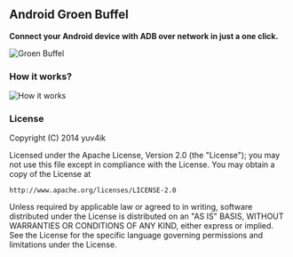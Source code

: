 ## Android Groen Buffel ##

**Connect your Android device with ADB over network in just a one click.**

![Groen Buffel](https://raw.github.com/yuv4ik/android-groen-buffel/master/artwork.png)

### How it works? ###

![How it works](https://raw2.github.com/yuv4ik/android-groen-buffel/master/how%20it%20works.png)



### License ###

Copyright (C) 2014 yuv4ik

Licensed under the Apache License, Version 2.0 (the "License");
you may not use this file except in compliance with the License.
You may obtain a copy of the License at

    http://www.apache.org/licenses/LICENSE-2.0

Unless required by applicable law or agreed to in writing, software
distributed under the License is distributed on an "AS IS" BASIS,
WITHOUT WARRANTIES OR CONDITIONS OF ANY KIND, either express or implied.
See the License for the specific language governing permissions and
limitations under the License.
